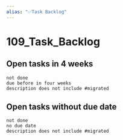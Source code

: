 ```yaml
---
alias: "✅Task Backlog"
---
```


# 109_Task_Backlog

## Open tasks in 4 weeks
~~~tasks
not done
due before in four weeks
description does not include #migrated 
~~~
## Open tasks without due date
~~~tasks
not done
no due date 
description does not include #migrated 
~~~



